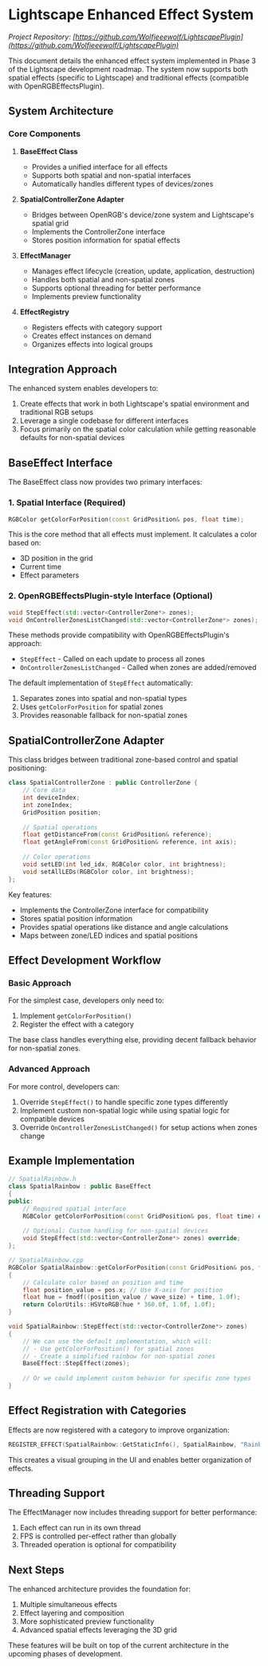# Lightscape Enhanced Effect System

*Project Repository: [https://github.com/Wolfieeewolf/LightscapePlugin](https://github.com/Wolfieeewolf/LightscapePlugin)*

This document details the enhanced effect system implemented in Phase 3 of the Lightscape development roadmap. The system now supports both spatial effects (specific to Lightscape) and traditional effects (compatible with OpenRGBEffectsPlugin).

## System Architecture

### Core Components

1. **BaseEffect Class**
   - Provides a unified interface for all effects
   - Supports both spatial and non-spatial interfaces
   - Automatically handles different types of devices/zones

2. **SpatialControllerZone Adapter**
   - Bridges between OpenRGB's device/zone system and Lightscape's spatial grid
   - Implements the ControllerZone interface
   - Stores position information for spatial effects

3. **EffectManager**
   - Manages effect lifecycle (creation, update, application, destruction)
   - Handles both spatial and non-spatial zones
   - Supports optional threading for better performance
   - Implements preview functionality

4. **EffectRegistry**
   - Registers effects with category support
   - Creates effect instances on demand
   - Organizes effects into logical groups

## Integration Approach

The enhanced system enables developers to:

1. Create effects that work in both Lightscape's spatial environment and traditional RGB setups
2. Leverage a single codebase for different interfaces
3. Focus primarily on the spatial color calculation while getting reasonable defaults for non-spatial devices

## BaseEffect Interface

The BaseEffect class now provides two primary interfaces:

### 1. Spatial Interface (Required)

```cpp
RGBColor getColorForPosition(const GridPosition& pos, float time);
```

This is the core method that all effects must implement. It calculates a color based on:
- 3D position in the grid
- Current time
- Effect parameters

### 2. OpenRGBEffectsPlugin-style Interface (Optional)

```cpp
void StepEffect(std::vector<ControllerZone*> zones);
void OnControllerZonesListChanged(std::vector<ControllerZone*> zones);
```

These methods provide compatibility with OpenRGBEffectsPlugin's approach:
- `StepEffect` - Called on each update to process all zones
- `OnControllerZonesListChanged` - Called when zones are added/removed

The default implementation of `StepEffect` automatically:
1. Separates zones into spatial and non-spatial types
2. Uses `getColorForPosition` for spatial zones
3. Provides reasonable fallback for non-spatial zones

## SpatialControllerZone Adapter

This class bridges between traditional zone-based control and spatial positioning:

```cpp
class SpatialControllerZone : public ControllerZone {
    // Core data
    int deviceIndex;
    int zoneIndex;
    GridPosition position;
    
    // Spatial operations
    float getDistanceFrom(const GridPosition& reference);
    float getAngleFrom(const GridPosition& reference, int axis);
    
    // Color operations
    void setLED(int led_idx, RGBColor color, int brightness);
    void setAllLEDs(RGBColor color, int brightness);
};
```

Key features:
- Implements the ControllerZone interface for compatibility
- Stores spatial position information
- Provides spatial operations like distance and angle calculations
- Maps between zone/LED indices and spatial positions

## Effect Development Workflow

### Basic Approach

For the simplest case, developers only need to:

1. Implement `getColorForPosition()`
2. Register the effect with a category

The base class handles everything else, providing decent fallback behavior for non-spatial zones.

### Advanced Approach

For more control, developers can:

1. Override `StepEffect()` to handle specific zone types differently
2. Implement custom non-spatial logic while using spatial logic for compatible devices
3. Override `OnControllerZonesListChanged()` for setup actions when zones change

## Example Implementation

```cpp
// SpatialRainbow.h
class SpatialRainbow : public BaseEffect
{
public:
    // Required spatial interface
    RGBColor getColorForPosition(const GridPosition& pos, float time) override;
    
    // Optional: Custom handling for non-spatial devices
    void StepEffect(std::vector<ControllerZone*> zones) override;
};

// SpatialRainbow.cpp
RGBColor SpatialRainbow::getColorForPosition(const GridPosition& pos, float time)
{
    // Calculate color based on position and time
    float position_value = pos.x; // Use X-axis for position
    float hue = fmodf((position_value / wave_size) + time, 1.0f);
    return ColorUtils::HSVtoRGB(hue * 360.0f, 1.0f, 1.0f);
}

void SpatialRainbow::StepEffect(std::vector<ControllerZone*> zones)
{
    // We can use the default implementation, which will:
    // - Use getColorForPosition() for spatial zones
    // - Create a simplified rainbow for non-spatial zones
    BaseEffect::StepEffect(zones);
    
    // Or we could implement custom behavior for specific zone types
}
```

## Effect Registration with Categories

Effects are now registered with a category to improve organization:

```cpp
REGISTER_EFFECT(SpatialRainbow::GetStaticInfo(), SpatialRainbow, "Rainbow")
```

This creates a visual grouping in the UI and enables better organization of effects.

## Threading Support

The EffectManager now includes threading support for better performance:

1. Each effect can run in its own thread
2. FPS is controlled per-effect rather than globally
3. Threaded operation is optional for compatibility

## Next Steps

The enhanced architecture provides the foundation for:

1. Multiple simultaneous effects
2. Effect layering and composition
3. More sophisticated preview functionality
4. Advanced spatial effects leveraging the 3D grid

These features will be built on top of the current architecture in the upcoming phases of development.
